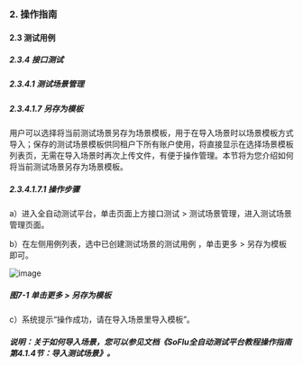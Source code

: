 ### 2. 操作指南

#### 2.3 测试用例

##### 2.3.4 接口测试

##### 2.3.4.1 测试场景管理

##### 2.3.4.1.7 另存为模板

用户可以选择将当前测试场景另存为场景模板，用于在导入场景时以场景模板方式导入；保存的测试场景模板供同租户下所有账户使用，将直接显示在选择场景模板列表页，无需在导入场景时再次上传文件，有便于操作管理。本节将为您介绍如何将当前测试场景另存为场景模板。

##### 2.3.4.1.7.1 操作步骤

a）进入全自动测试平台，单击页面上方接口测试 > 测试场景管理，进入测试场景管理页面。

b）在左侧用例列表，选中已创建测试场景的测试用例 ，单击更多 > 另存为模板即可。

![image](https://user-images.githubusercontent.com/79617492/186813404-39fba854-6cd6-4d6c-94df-447372916975.png)

##### 图7-1 单击更多 > 另存为模板

c）系统提示“操作成功，请在导入场景里导入模板”。

##### 说明：关于如何导入场景，您可以参见文档《SoFlu全自动测试平台教程操作指南第4.1.4节：导入测试场景》。

